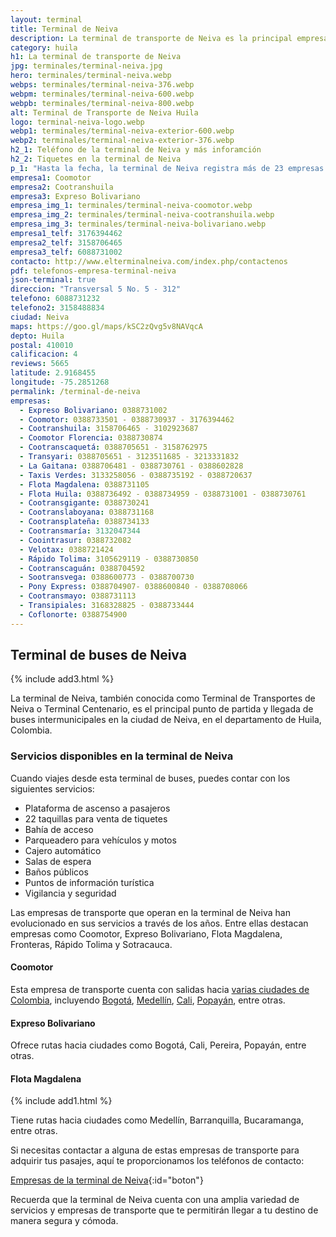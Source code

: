 ```yaml
---
layout: terminal
title: Terminal de Neiva
description: La terminal de transporte de Neiva es la principal empresa de transporte terrestre del departamento del Huila hacia los demás destinos de Colombia
category: huila
h1: La terminal de transporte de Neiva
jpg: terminales/terminal-neiva.jpg
hero: terminales/terminal-neiva.webp
webps: terminales/terminal-neiva-376.webp
webpm: terminales/terminal-neiva-600.webp
webpb: terminales/terminal-neiva-800.webp
alt: Terminal de Transporte de Neiva Huila
logo: terminal-neiva-logo.webp
webp1: terminales/terminal-neiva-exterior-600.webp
webp2: terminales/terminal-neiva-exterior-376.webp
h2_1: Teléfono de la terminal de Neiva y más inforamción
h2_2: Tiquetes en la terminal de Neiva
p_1: "Hasta la fecha, la terminal de Neiva registra más de 23 empresas y a la fecha recibe aproximadamente 4000 buses a diario."
empresa1: Coomotor
empresa2: Cootranshuila
empresa3: Expreso Bolivariano
empresa_img_1: terminales/terminal-neiva-coomotor.webp
empresa_img_2: terminales/terminal-neiva-cootranshuila.webp
empresa_img_3: terminales/terminal-neiva-bolivariano.webp
empresa1_telf: 3176394462
empresa2_telf: 3158706465
empresa3_telf: 6088731002
contacto: http://www.elterminalneiva.com/index.php/contactenos
pdf: telefonos-empresa-terminal-neiva
json-terminal: true
direccion: "Transversal 5 No. 5 - 312"
telefono: 6088731232
telefono2: 3158488834
ciudad: Neiva
maps: https://goo.gl/maps/kSC2zQvg5v8NAVqcA
depto: Huila
postal: 410010
calificacion: 4
reviews: 5665
latitude: 2.9168455
longitude: -75.2851268
permalink: /terminal-de-neiva
empresas:
  - Expreso Bolivariano: 0388731002
  - Coomotor: 0388733501 - 0388730937 - 3176394462
  - Cootranshuila: 3158706465 - 3102923687
  - Coomotor Florencia: 0388730874
  - Cootranscaquetá: 0388705651 - 3158762975
  - Transyari: 0388705651 - 3123511685 - 3213331832
  - La Gaitana: 0388706481 - 0388730761 - 0388602828
  - Taxis Verdes: 3133258056 - 0388735192 - 0388720637
  - Flota Magdalena: 0388731105
  - Flota Huila: 0388736492 - 0388734959 - 0388731001 - 0388730761
  - Cootransgigante: 0388730241
  - Cootranslaboyana: 0388731168
  - Cootransplateña: 0388734133
  - Cootransmaría: 3132047344
  - Coointrasur: 0388732082
  - Velotax: 0388721424
  - Rápido Tolima: 3105629119 - 0388730850
  - Cootranscaguán: 0388704592
  - Sootransvega: 0388600773 - 0388700730
  - Pony Express: 0388704907- 0388600840 - 0388708066
  - Cootransmayo: 0388731113
  - Transipiales: 3168328825 - 0388733444
  - Coflonorte: 0388754900
---
```

## Terminal de buses de Neiva

{% include add3.html %}

La terminal de Neiva, también conocida como Terminal de Transportes de Neiva o Terminal Centenario, es el principal punto de partida y llegada de buses intermunicipales en la ciudad de Neiva, en el departamento de Huila, Colombia.

### Servicios disponibles en la terminal de Neiva

Cuando viajes desde esta terminal de buses, puedes contar con los siguientes servicios:

* Plataforma de ascenso a pasajeros
* 22 taquillas para venta de tiquetes
* Bahía de acceso
* Parqueadero para vehículos y motos
* Cajero automático
* Salas de espera
* Baños públicos
* Puntos de información turística
* Vigilancia y seguridad

Las empresas de transporte que operan en la terminal de Neiva han evolucionado en sus servicios a través de los años. Entre ellas destacan empresas como Coomotor, Expreso Bolivariano, Flota Magdalena, Fronteras, Rápido Tolima y Sotracauca.

#### Coomotor

Esta empresa de transporte cuenta con salidas hacia [varias ciudades de Colombia]({{site.baseurl}}/terminales-de-colombia), incluyendo [Bogotá]({{site.baseurl}}/terminal-de-bogota), [Medellín]({{site.baseurl}}/terminal-de-medellin), [Cali]({{site.baseurl}}/terminal-de-cali), [Popayán]({{site.baseurl}}/terminal-de-popayan), entre otras.

#### Expreso Bolivariano

Ofrece rutas hacia ciudades como Bogotá, Cali, Pereira, Popayán, entre otras.

#### Flota Magdalena

{% include add1.html %}

Tiene rutas hacia ciudades como Medellín, Barranquilla, Bucaramanga, entre otras.

Si necesitas contactar a alguna de estas empresas de transporte para adquirir tus pasajes, aquí te proporcionamos los teléfonos de contacto:

[Empresas de la terminal de Neiva]({{page.url}}/{{page.pdf}}){:id="boton"}

Recuerda que la terminal de Neiva cuenta con una amplia variedad de servicios y empresas de transporte que te permitirán llegar a tu destino de manera segura y cómoda.
